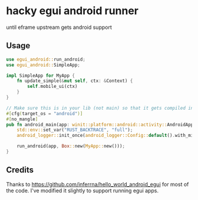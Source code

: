 
# hacky egui android runner

until eframe upstream gets android support

## Usage

```rust
use egui_android::run_android;
use egui_android::SimpleApp;

impl SimpleApp for MyApp {
    fn update_simple(&mut self, ctx: &Context) {
        self.mobile_ui(ctx)
    }
}

// Make sure this is in your lib (not main) so that it gets compiled into the dynamic lib for android to pick it up
#[cfg(target_os = "android")]
#[no_mangle]
pub fn android_main(app: winit::platform::android::activity::AndroidApp) {
    std::env::set_var("RUST_BACKTRACE", "full");
    android_logger::init_once(android_logger::Config::default().with_min_level(log::Level::Trace));

    run_android(app, Box::new(MyApp::new()));
}
```

## Credits

Thanks to https://github.com/inferrna/hello_world_android_egui for most of the
code. I've modified it slightly to support running egui apps.
